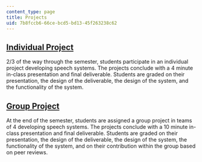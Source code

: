 ```yaml
---
content_type: page
title: Projects
uid: 7b8fccb6-66ce-bcd5-bd13-45f263238c62
---
```


[Individual Project](http://ocw2.mit.edu/courses/engineering-systems-division/esd-051j-engineering-innovation-and-design-fall-2012/projects/individual-project/)
----------------------------------------------------------------------------------------------------------------------------------------------------------------

2/3 of the way through the semester, students participate in an individual project developing speech systems. The projects conclude with a 4 minute in-class presentation and final deliverable. Students are graded on their presentation, the design of the deliverable, the design of the system, and the functionality of the system.

[Group Project](http://ocw2.mit.edu/courses/engineering-systems-division/esd-051j-engineering-innovation-and-design-fall-2012/projects/group-project/)
------------------------------------------------------------------------------------------------------------------------------------------------------

At the end of the semester, students are assigned a group project in teams of 4 developing speech systems. The projects conclude with a 10 minute in-class presentation and final deliverable. Students are graded on their presentation, the design of the deliverable, the design of the system, the functionality of the system, and on their contribution within the group based on peer reviews.